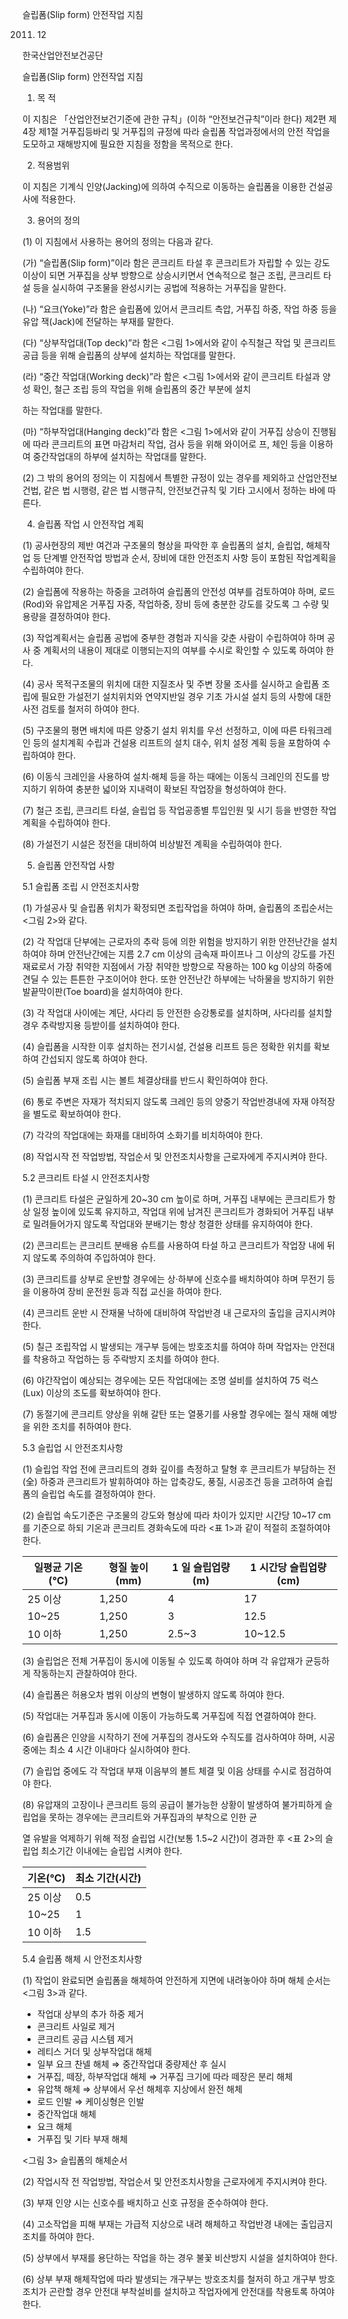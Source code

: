 슬립폼(Slip form) 안전작업 지침

2011. 12

한국산업안전보건공단

슬립폼(Slip form) 안전작업 지침

1. 목 적

이 지침은 「산업안전보건기준에 관한 규칙」(이하 “안전보건규칙”이라 한다) 제2편 제4장 제1절 거푸집등바리 및 거푸집의 규정에 따라 슬립폼 작업과정에서의 안전 작업을 도모하고 재해방지에 필요한 지침을 정함을 목적으로 한다.

2. 적용범위

이 지침은 기계식 인양(Jacking)에 의하여 수직으로 이동하는 슬립폼을 이용한 건설공사에 적용한다.

3. 용어의 정의

(1) 이 지침에서 사용하는 용어의 정의는 다음과 같다.

(가) “슬립폼(Slip form)”이라 함은 콘크리트 타설 후 콘크리트가 자립할 수 있는 강도 이상이 되면 거푸집을 상부 방향으로 상승시키면서 연속적으로 철근 조립, 콘크리트 타설 등을 실시하여 구조물을 완성시키는 공법에 적용하는 거푸집을 말한다.

(나) “요크(Yoke)”라 함은 슬립폼에 있어서 콘크리트 측압, 거푸집 하중, 작업 하중 등을 유압 잭(Jack)에 전달하는 부재를 말한다.

(다) “상부작업대(Top deck)”라 함은 <그림 1>에서와 같이 수직철근 작업 및 콘크리트 공급 등을 위해 슬립폼의 상부에 설치하는 작업대를 말한다.

(라) “중간 작업대(Working deck)”라 함은 <그림 1>에서와 같이 콘크리트 타설과 양성 확인, 철근 조립 등의 작업을 위해 슬립폼의 중간 부분에 설치

하는 작업대를 말한다.

(마) “하부작업대(Hanging deck)”라 함은 <그림 1>에서와 같이 거푸집 상승이 진행됨에 따라 콘크리트의 표면 마감처리 작업, 검사 등을 위해 와이어로 프, 체인 등을 이용하여 중간작업대의 하부에 설치하는 작업대를 말한다.

(2) 그 밖의 용어의 정의는 이 지침에서 특별한 규정이 있는 경우를 제외하고 산업안전보건법, 같은 법 시행령, 같은 법 시행규칙, 안전보건규칙 및 기타 고시에서 정하는 바에 따른다.

4. 슬립폼 작업 시 안전작업 계획

(1) 공사현장의 제반 여건과 구조물의 형상을 파악한 후 슬립폼의 설치, 슬립업, 해체작업 등 단계별 안전작업 방법과 순서, 장비에 대한 안전조치 사항 등이 포함된 작업계획을 수립하여야 한다.

(2) 슬립폼에 작용하는 하중을 고려하여 슬립폼의 안전성 여부를 검토하여야 하며, 로드(Rod)와 유압제온 거푸집 자중, 작업하중, 장비 등에 충분한 강도를 갖도록 그 수량 및 용량을 결정하여야 한다.

(3) 작업계획서는 슬립폼 공법에 중부한 경험과 지식을 갖춘 사람이 수립하여야 하며 공사 중 계획서의 내용이 제대로 이행되는지의 여부를 수시로 확인할 수 있도록 하여야 한다.

(4) 공사 목적구조물의 위치에 대한 지질조사 및 주변 장물 조사를 실시하고 슬립폼 조립에 필요한 가설전기 설치위치와 연약지반일 경우 기초 가시설 설치 등의 사항에 대한 사전 검토를 철저히 하여야 한다.

(5) 구조물의 평면 배치에 따른 양중기 설치 위치를 우선 선정하고, 이에 따른 타워크레인 등의 설치계획 수립과 건설용 리프트의 설치 대수, 위치 설정 계획 등을 포함하여 수립하여야 한다.

(6) 이동식 크레인을 사용하여 설치·해체 등을 하는 때에는 이동식 크레인의 진도를 방지하기 위하여 충분한 넓이와 지내력이 확보된 작업장을 형성하여야 한다.

(7) 철근 조립, 콘크리트 타설, 슬립업 등 작업공종별 투입인원 및 시기 등을 반영한 작업계획을 수립하여야 한다.

(8) 가설전기 시설은 정전을 대비하여 비상발전 계획을 수립하여야 한다.

5. 슬립폼 안전작업 사항

5.1 슬립폼 조립 시 안전조치사항

(1) 가설공사 및 슬립폼 위치가 확정되면 조립작업을 하여야 하며, 슬립폼의 조립순서는 <그림 2>와 같다.

(2) 각 작업대 단부에는 근로자의 추락 등에 의한 위험을 방지하기 위한 안전난간을 설치하여야 하며 안전난간에는 지름 2.7 cm 이상의 금속재 파이프나 그 이상의 강도를 가진 재료로서 가장 취약한 지점에서 가장 취약한 방향으로 작용하는 100 kg 이상의 하중에 견딜 수 있는 튼튼한 구조이어야 한다. 또한 안전난간 하부에는 낙하물을 방지하기 위한 발끝막이판(Toe board)을 설치하여야 한다.

(3) 각 작업대 사이에는 계단, 사다리 등 안전한 승강통로를 설치하며, 사다리를 설치할 경우 추락방지용 등받이를 설치하여야 한다.

(4) 슬립폼을 시작한 이후 설치하는 전기시설, 건설용 리프트 등은 정확한 위치를 확보하여 간섭되지 않도록 하여야 한다.

(5) 슬립폼 부재 조립 시는 볼트 체결상태를 반드시 확인하여야 한다.

(6) 통로 주변은 자재가 적치되지 않도록 크레인 등의 양중기 작업반경내에 자재 야적장을 별도로 확보하여야 한다.

(7) 각각의 작업대에는 화재를 대비하여 소화기를 비치하여야 한다.

(8) 작업시작 전 작업방법, 작업순서 및 안전조치사항을 근로자에게 주지시켜야 한다.

5.2 콘크리트 타설 시 안전조치사항

(1) 콘크리트 타설은 균일하게 20~30 cm 높이로 하며, 거푸집 내부에는 콘크리트가 항상 일정 높이에 있도록 유지하고, 작업대 위에 남겨진 콘크리트가 경화되어 거푸집 내부로 밀려들어가지 않도록 작업대와 분배기는 항상 청결한 상태를 유지하여야 한다.

(2) 콘크리트는 콘크리트 분배용 슈트를 사용하여 타설 하고 콘크리트가 작업장 내에 뒤지 않도록 주의하여 주입하여야 한다.

(3) 콘크리트를 상부로 운반할 경우에는 상·하부에 신호수를 배치하여야 하며 무전기 등을 이용하여 장비 운전원 등과 직접 교신을 하여야 한다.

(4) 콘크리트 운반 시 잔재물 낙하에 대비하여 작업반경 내 근로자의 출입을 금지시켜야 한다.

(5) 칠근 조립작업 시 발생되는 개구부 등에는 방호조치를 하여야 하며 작업자는 안전대를 착용하고 작업하는 등 주락방지 조치를 하여야 한다.

(6) 야간작업이 예상되는 경우에는 모든 작업대에는 조명 설비를 설치하여 75 럭스(Lux) 이상의 조도를 확보하여야 한다.

(7) 동절기에 콘크리트 양상을 위해 갈탄 또는 열풍기를 사용할 경우에는 절식 재해 예방을 위한 조치를 취하여야 한다.

5.3 슬립업 시 안전조치사항

(1) 슬립업 작업 전에 콘크리트의 경화 깊이를 측정하고 탈형 후 콘크리트가 부담하는 전(全) 하중과 콘크리트가 발휘하여야 하는 압축강도, 풍질, 시공조건 등을 고려하여 슬립폼의 슬립업 속도를 결정하여야 한다.

(2) 슬립업 속도기준은 구조물의 강도와 형상에 따라 차이가 있지만 시간당 10~17 cm 를 기준으로 하되 기온과 콘크리트 경화속도에 따라 <표 1>과 같이 적절히 조절하여야 한다.

| 일평균 기온(℃) | 형질 높이(mm) | 1 일 슬립업량(m) | 1 시간당 슬립업량(cm) |
|----------------|--------------|------------------|-----------------------|
| 25 이상        | 1,250        | 4                | 17                    |
| 10~25          | 1,250        | 3                | 12.5                  |
| 10 이하         | 1,250        | 2.5~3            | 10~12.5               |

(3) 슬립업은 전체 거푸집이 동시에 이동될 수 있도록 하여야 하며 각 유압재가 균등하게 작동하는지 관찰하여야 한다.

(4) 슬립폼은 허용오차 범위 이상의 변형이 발생하지 않도록 하여야 한다.

(5) 작업대는 거푸집과 동시에 이동이 가능하도록 거푸집에 직접 연결하여야 한다.

(6) 슬립폼은 인양을 시작하기 전에 거푸집의 경사도와 수직도를 검사하여야 하며, 시공 중에는 최소 4 시간 이내마다 실시하여야 한다.

(7) 슬립업 중에도 각 작업대 부재 이음부의 볼트 체결 및 이음 상태를 수시로 점검하여야 한다.

(8) 유압재의 고장이나 콘크리트 등의 공급이 불가능한 상황이 발생하여 불가피하게 슬립업을 못하는 경우에는 콘크리트와 거푸집과의 부착으로 인한 균

열 유발을 억제하기 위해 적정 슬립업 시간(보통 1.5~2 시간)이 경과한 후
<표 2>의 슬립업 최소기간 이내에는 슬립업 시켜야 한다.

| 기온(℃) | 최소 기간(시간) |
|---------|----------------|
| 25 이상 | 0.5            |
| 10~25   | 1              |
| 10 이하  | 1.5            |

5.4 슬립폼 해체 시 안전조치사항

(1) 작업이 완료되면 슬립폼을 해체하여 안전하게 지면에 내려놓아야 하며 해체 순서는 <그림 3>과 같다.

- 작업대 상부의 추가 하중 제거
- 콘크리트 사일로 제거
- 콘크리트 공급 시스템 제거
- 레티스 거더 및 상부작업대 해체
- 일부 요크 찬넬 해체 ⇒ 중간작업대 중량제산 후 실시
- 거푸집, 떼장, 하부작업대 해체 ⇒ 거푸집 크기에 따라 떼장은 분리 해체
- 유압책 해체 ⇒ 상부에서 우선 해체후 지상에서 완전 해체
- 로드 인발 ⇒ 케이싱형은 인발
- 중간작업대 해체
- 요크 해체
- 거푸집 및 기타 부재 해체

<그림 3> 슬립폼의 해체순서

(2) 작업시작 전 작업방법, 작업순서 및 안전조치사항을 근로자에게 주지시켜야 한다.

(3) 부재 인양 시는 신호수를 배치하고 신호 규정을 준수하여야 한다.

(4) 고소작업을 피해 부재는 가급적 지상으로 내려 해체하고 작업반경 내에는 출입금지조치를 하여야 한다.

(5) 상부에서 부재를 용단하는 작업을 하는 경우 불꽃 비산방지 시설을 설치하여야 한다.

(6) 상부 부재 해체작업에 따라 발생되는 개구부는 방호조치를 철저히 하고 개구부 방호조치가 곤란할 경우 안전대 부착설비를 설치하고 작업자에게 안전대를 착용토록 하여야 한다.

